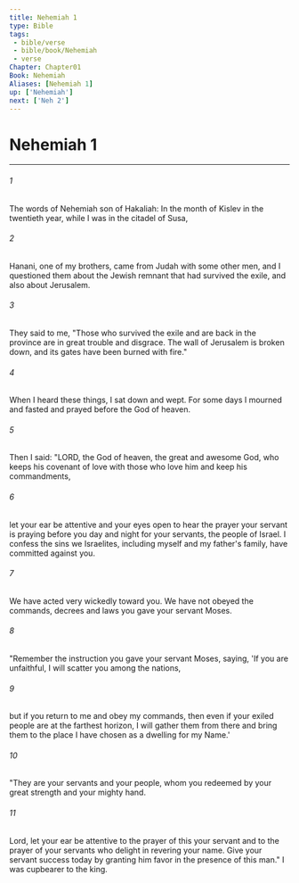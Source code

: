 ```yaml
---
title: Nehemiah 1
type: Bible
tags:
 - bible/verse
 - bible/book/Nehemiah
 - verse
Chapter: Chapter01
Book: Nehemiah
Aliases: [Nehemiah 1]
up: ['Nehemiah']
next: ['Neh 2']
---
```

# Nehemiah 1

***


###### 1 
The words of Nehemiah son of Hakaliah: In the month of Kislev in the twentieth year, while I was in the citadel of Susa, 

###### 2 
Hanani, one of my brothers, came from Judah with some other men, and I questioned them about the Jewish remnant that had survived the exile, and also about Jerusalem. 

###### 3 
They said to me, "Those who survived the exile and are back in the province are in great trouble and disgrace. The wall of Jerusalem is broken down, and its gates have been burned with fire." 

###### 4 
When I heard these things, I sat down and wept. For some days I mourned and fasted and prayed before the God of heaven. 

###### 5 
Then I said: "LORD, the God of heaven, the great and awesome God, who keeps his covenant of love with those who love him and keep his commandments, 

###### 6 
let your ear be attentive and your eyes open to hear the prayer your servant is praying before you day and night for your servants, the people of Israel. I confess the sins we Israelites, including myself and my father's family, have committed against you. 

###### 7 
We have acted very wickedly toward you. We have not obeyed the commands, decrees and laws you gave your servant Moses. 

###### 8 
"Remember the instruction you gave your servant Moses, saying, 'If you are unfaithful, I will scatter you among the nations, 

###### 9 
but if you return to me and obey my commands, then even if your exiled people are at the farthest horizon, I will gather them from there and bring them to the place I have chosen as a dwelling for my Name.' 

###### 10 
"They are your servants and your people, whom you redeemed by your great strength and your mighty hand. 

###### 11 
Lord, let your ear be attentive to the prayer of this your servant and to the prayer of your servants who delight in revering your name. Give your servant success today by granting him favor in the presence of this man." I was cupbearer to the king. 
